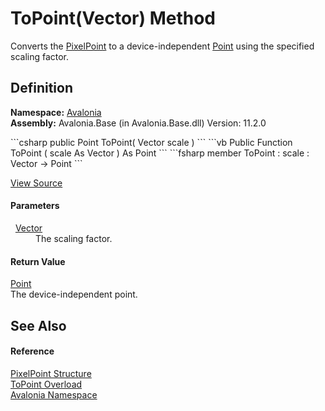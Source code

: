 # ToPoint(Vector) Method


Converts the <a href="T_Avalonia_PixelPoint">PixelPoint</a> to a device-independent <a href="T_Avalonia_Point">Point</a> using the specified scaling factor.



## Definition
**Namespace:** <a href="N_Avalonia">Avalonia</a>  
**Assembly:** Avalonia.Base (in Avalonia.Base.dll) Version: 11.2.0

<Tabs groupId="api-code-preview">
<TabItem value="csharp" label="C#">
```csharp
public Point ToPoint(
	Vector scale
)
```
</TabItem>
<TabItem value="vb" label="VB">
```vb
Public Function ToPoint ( 
	scale As Vector
) As Point
```
</TabItem>
<TabItem value="fsharp" label="F#">
```fsharp
member ToPoint : 
        scale : Vector -> Point 
```
</TabItem>
</Tabs>



<a href="https://github.com/AvaloniaUI/Avalonia/tree/master/src/Avalonia.Base/PixelPoint.cs#L192" title="View the source code">View Source</a>



#### Parameters
<dl><dt>  <a href="T_Avalonia_Vector">Vector</a></dt><dd>The scaling factor.</dd></dl>

#### Return Value
<a href="T_Avalonia_Point">Point</a>  
The device-independent point.

## See Also


#### Reference
<a href="T_Avalonia_PixelPoint">PixelPoint Structure</a>  
<a href="Overload_Avalonia_PixelPoint_ToPoint">ToPoint Overload</a>  
<a href="N_Avalonia">Avalonia Namespace</a>  

